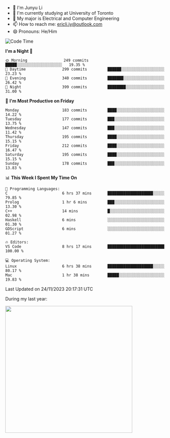 ### 
- 👨 I'm Junyu Li
- 📖 I'm currently studying at University of Toronto
- 🌱 My major is Electrical and Computer Engineering
- 📫 How to reach me: ericli.jy@outlook.com
- 😄 Pronouns: He/Him

<!--
<p align="left">  
  <img height="180em" src="https://github-readme-stats-git-master-ericjyli.vercel.app/api?username=ericjyli&theme=tokyonight&show_icons=true&count_private=true&include_orgs=true" />
  <img height="180em" src="https://github-readme-stats-git-master-ericjyli.vercel.app/api/top-langs/?username=ericjyli&theme=tokyonight&count_private=true&include_orgs=true&include_orgs=true&layout=compact" />
</p>
-->

<!--START_SECTION:waka-->
![Code Time](http://img.shields.io/badge/Code%20Time-338%20hrs%2057%20mins-blue)

**I'm a Night 🦉** 

```text
🌞 Morning                249 commits         █████░░░░░░░░░░░░░░░░░░░░   19.35 % 
🌆 Daytime                299 commits         ██████░░░░░░░░░░░░░░░░░░░   23.23 % 
🌃 Evening                340 commits         ███████░░░░░░░░░░░░░░░░░░   26.42 % 
🌙 Night                  399 commits         ████████░░░░░░░░░░░░░░░░░   31.00 % 
```
📅 **I'm Most Productive on Friday** 

```text
Monday                   183 commits         ████░░░░░░░░░░░░░░░░░░░░░   14.22 % 
Tuesday                  177 commits         ███░░░░░░░░░░░░░░░░░░░░░░   13.75 % 
Wednesday                147 commits         ███░░░░░░░░░░░░░░░░░░░░░░   11.42 % 
Thursday                 195 commits         ████░░░░░░░░░░░░░░░░░░░░░   15.15 % 
Friday                   212 commits         ████░░░░░░░░░░░░░░░░░░░░░   16.47 % 
Saturday                 195 commits         ████░░░░░░░░░░░░░░░░░░░░░   15.15 % 
Sunday                   178 commits         ███░░░░░░░░░░░░░░░░░░░░░░   13.83 % 
```


📊 **This Week I Spent My Time On** 

```text
💬 Programming Languages: 
C                        6 hrs 37 mins       ████████████████████░░░░░   79.85 % 
Prolog                   1 hr 6 mins         ███░░░░░░░░░░░░░░░░░░░░░░   13.30 % 
C++                      14 mins             █░░░░░░░░░░░░░░░░░░░░░░░░   02.98 % 
Haskell                  6 mins              ░░░░░░░░░░░░░░░░░░░░░░░░░   01.30 % 
GDScript                 6 mins              ░░░░░░░░░░░░░░░░░░░░░░░░░   01.27 % 

🔥 Editors: 
VS Code                  8 hrs 17 mins       █████████████████████████   100.00 % 

💻 Operating System: 
Linux                    6 hrs 38 mins       ████████████████████░░░░░   80.17 % 
Mac                      1 hr 38 mins        █████░░░░░░░░░░░░░░░░░░░░   19.83 % 
```


 Last Updated on 24/11/2023 20:17:31 UTC
<!--END_SECTION:waka-->

<p> During my last year: </p>
<img height="400em" src="https://github-readme-stats-git-master-ericjyli.vercel.app/api/wakatime?username=ericjyli&layout=compact&theme=tokyonight" />

<!--
Here are some ideas to get you started:

- 🔭 I’m currently working on ...
- 🌱 I’m currently learning ...
- 👯 I’m looking to collaborate on ...
- 🤔 I’m looking for help with ...
- 💬 Ask me about ...
- 📫 How to reach me: ...
- 😄 Pronouns: ...
- ⚡ Fun fact: ...
-->
